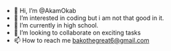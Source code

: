 - 👋 Hi, I’m @AkamOkab
- 👀 I’m interested in coding but i am not that good in it.
- 🌱 I’m currently in high school.
- 💞️ I’m looking to collaborate on exciting tasks
- 📫 How to reach me bakothegreat6@gmail.com

<!---
AkamOkab/AkamOkab is a ✨ special ✨ repository because its `README.md` (this file) appears on your GitHub profile.
You can click the Preview link to take a look at your changes.
--->
